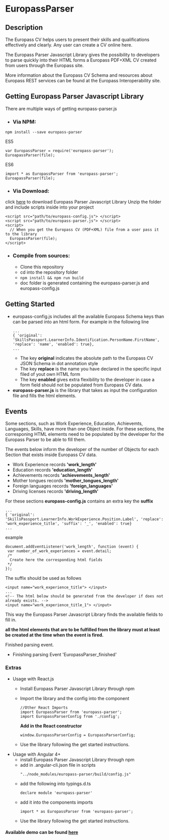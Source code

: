 
# EuropassParser

## Description
The Europass CV helps users to present their skills and qualifications effectively and clearly. Any user can create a CV online here. 

The Europass Parser Javascript Library gives the possibility to developers to parse quickly into their HTML forms a Europass PDF+XML CV created from users 
through the Europass site. 

More information about the Europass CV Schema and resources about Europass REST services can be found at the Europass Interoperability site.

## Getting Europass Parser Javascript Library

There are multiple ways of getting europass-parser.js

* ### Via NPM:
```
npm install --save europass-parser
```
ES5 
```
var EuropassParser = require('europass-parser');
EuroapassParser(file);
```
ES6
``` 
import * as EuropassParser from 'europass-parser';
EuroapassParser(file);
```
* ### Via Download:

click  [here](https://github.com/europass/europasscv-parser-js/releases/download/1.0.2/europass-parser.zip)  to download Europass Parser Javascript Library Unzip the folder and include scripts inside into your project

    <script src="path/to/europass-config.js"> </script>  
    <script src="path/to/europass-parser.js"> </script>  
    <script>  
      // When you get the Europass CV (PDF+XML) file from a user pass it to the library  
      EuropassParser(file);  
    </script>

 * ### Compile from sources:
	  -   Clone this repository
	  -   cd into the repository folder
	  -   ``` npm install && npm run build ```
      -   doc folder is generated containing the europass-parser.js and europass-config.js



## Getting Started

-   europass-config.js includes all the available Europass Schema keys than can be parsed into an html form. For example in the following line
    ```
    ...  
    { 'original': 'SkillsPassport.LearnerInfo.Identification.PersonName.FirstName', 'replace': 'name', 'enabled': true},  
    ...
    ```
    -   The key  **original**  indicates the absolute path to the Europass CV JSON Schema in dot annotation style
    -   The key  **replace**  is the name you have declared in the specific input filed of yout own HTML form
    -   The key  **enabled**  gives extra flexibility to the developer in case a form field should not be populated from Europass CV data.
-   **europass-parser.js**  is the library that takes as input the configuration file and fills the html elements.

## Events
Some sections, such as Work Experience, Education, Achievemts, Languages, Skills, have more than one Object inside. For these sections, the corresponing HTML elements need to be populated by the developer for the Europass Parser to be able to fill them.

The events below inform the developer of the number of Objects for each Section that exists inside Europass CV data.

-   Work Experience records  **'work_length'**
-   Education records  **'education_length'**
-   Achievements records  **'achievements_length'**
-   Mother tongues records  **'mother_tongues_length'**
-   Foreign languages records  **'foreign_languages'**
-   Driving licenses records  **'driving_length'**

For these sections  **europass-config.js**  contains an extra key the  **suffix**
```
...  
{ 'original': 'SkillsPassport.LearnerInfo.WorkExperience.Position.Label', 'replace': 'work_experience_title', 'suffix': '_', 'enabled': true}  
...
```
example
```
document.addEventListener('work_length', function (event) {  
 var number_of_work_experiences = event.detail;  
 /*  
  Create here the corresponding html fields  
 */  
});
```
The suffix should be used as follows
```
<input name="work_experience_title"> </input>  
...  
<!-- The html below should be generated from the developer if does not already exists. -->  
<input name="work_experience_title_1"> </input>
```
This way the Europass Parser Javascript Library finds the available fields to fill in.

**all the html elements that are to be fulfilled from the library must at least be created at the time when the event is fired.**

Finished parsing event.

-   Finishing parsing Event 'EuropassParser_finished'

### Extras

-   Usage with React.js
    -   Install Europass Parser Javascript Library through npm
    -   Import the library and the config into the component  
	       ```
        //Other React Imports  
        import EuropassParser from 'europass-parser';  
        import EuropassParserConfig from './config';
        ```
          
        **Add in the React constructor**  
        ```
        window.EuropassParserConfig = EuropassParserConfig;
        ```
    -   Use the library following the get started instructions.
-   Usage with Angular 4+
    -   install Europass Parser Javascript Library through npm
    -   add in .angular-cli.json file in scripts  
        ```
        "../node_modules/europass-parser/build/config.js"
        ```
    -   add the following into typings.d.ts  
        ```
        declare module 'europass-parser'
        ```
    -   add it into the components imports  
        ```
        import * as EuropassParser from 'europass-parser';
        ```
    -   Use the library following the get started instructions.

#### Available demo can be found [here](https://europass.github.io/europasscv-parser-js/)